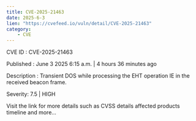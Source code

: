 ```yaml
---
title: CVE-2025-21463
date: 2025-6-3
lien: "https://cvefeed.io/vuln/detail/CVE-2025-21463"
category:
    - CVE
---
```


CVE ID : CVE-2025-21463

Published :  June 3
2025
6:15 a.m. | 4 hours
36 minutes ago

Description : Transient DOS while processing the EHT operation IE in the received beacon frame.

Severity: 7.5 | HIGH

Visit the link for more details
such as CVSS details
affected products
timeline
and more...
